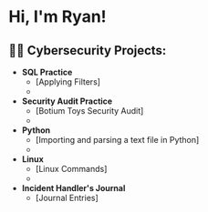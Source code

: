 <h1>Hi, I'm Ryan! </h1>

<h2>👨‍💻 Cybersecurity Projects:</h2>

- <b>SQL Practice </b>
  - [Applying Filters]
  - 
- <b>Security Audit Practice </b>
  - [Botium Toys Security Audit]
  - 
- <b>Python </b>
  - [Importing and parsing a text file in Python]
  - 
- <b>Linux </b>
  - [Linux Commands]
  - 
- <b>Incident Handler's Journal</b>
  - [Journal Entries]
